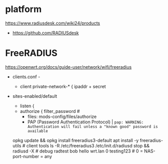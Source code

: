 # platform
https://www.radiusdesk.com/wiki24/products
- https://github.com/RADIUSdesk

# FreeRADIUS
https://openwrt.org/docs/guide-user/network/wifi/freeradius

- clients.conf -
    - client private-network-* { ipaddr + secret
- sites-enabled/default
    - listen {
    - authorize { filter_password # 
        - files: mods-config/files/authorize
        -  PAP (Password Authentication Protocol) | `pap: WARNING: Authentication will fail unless a "known good" password is available`

    opkg update && opkg install freeradius3-default
    apt install -y freeradius-utils # client tools
    ls -R /etc/freeradius3
    /etc/init.d/radiusd stop && radiusd -X # debug
    radtest bob hello wrt.lan 0 testing123 # 0 = NAS-port-number = any